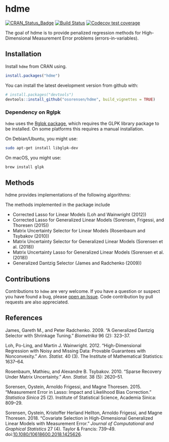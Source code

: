 
<!-- README.md is generated from README.Rmd. Please edit that file -->
hdme
====

<!-- badges: start -->
[![CRAN\_Status\_Badge](http://www.r-pkg.org/badges/version/hdme)](https://cran.r-project.org/package=hdme) [![Build Status](https://travis-ci.org/osorensen/hdme.svg?branch=master)](https://travis-ci.org/osorensen/hdme) [![Codecov test coverage](https://codecov.io/gh/osorensen/hdme/branch/master/graph/badge.svg)](https://codecov.io/gh/osorensen/hdme?branch=master) <!-- badges: end -->

The goal of hdme is to provide penalized regression methods for High-Dimensional Measurement Error problems (errors-in-variables).

Installation
------------

Install `hdme` from CRAN using.

``` r
install.packages("hdme")
```

You can install the latest development version from github with:

``` r
# install.packages("devtools")
devtools::install_github("osorensen/hdme", build_vignettes = TRUE)
```

### Dependency on Rglpk

`hdme` uses the [Rglpk package](https://cran.r-project.org/package=Rglpk), which requires the GLPK library package to be installed. On some platforms this requires a manual installation.

On Debian/Ubuntu, you might use:

``` sh
sudo apt-get install libglpk-dev
```

On macOS, you might use:

``` sh
brew install glpk
```

Methods
-------

hdme provides implementations of the following algorithms:

The methods implemented in the package include

-   Corrected Lasso for Linear Models (Loh and Wainwright (2012))
-   Corrected Lasso for Generalized Linear Models (Sorensen, Frigessi, and Thoresen (2015))
-   Matrix Uncertainty Selector for Linear Models (Rosenbaum and Tsybakov (2010))
-   Matrix Uncertainty Selector for Generalized Linear Models (Sorensen et al. (2018))
-   Matrix Uncertainty Lasso for Generalized Linear Models (Sorensen et al. (2018))
-   Generalized Dantzig Selector (James and Radchenko (2009))

Contributions
-------------

Contributions to `hdme` are very welcome. If you have a question or suspect you have found a bug, please [open an Issue](https://github.com/osorensen/hdme/issues). Code contribution by pull requests are also appreciated.

References
----------

James, Gareth M., and Peter Radchenko. 2009. “A Generalized Dantzig Selector with Shrinkage Tuning.” *Biometrika* 96 (2): 323–37.

Loh, Po-Ling, and Martin J. Wainwright. 2012. “High-Dimensional Regression with Noisy and Missing Data: Provable Guarantees with Nonconvexity.” *Ann. Statist.* 40 (3). The Institute of Mathematical Statistics: 1637–64.

Rosenbaum, Mathieu, and Alexandre B. Tsybakov. 2010. “Sparse Recovery Under Matrix Uncertainty.” *Ann. Statist.* 38 (5): 2620–51.

Sorensen, Oystein, Arnoldo Frigessi, and Magne Thoresen. 2015. “Measurement Error in Lasso: Impact and Likelihood Bias Correction.” *Statistica Sinica* 25 (2). Institute of Statistical Science, Academia Sinica: 809–29.

Sorensen, Oystein, Kristoffer Herland Hellton, Arnoldo Frigessi, and Magne Thoresen. 2018. “Covariate Selection in High-Dimensional Generalized Linear Models with Measurement Error.” *Journal of Computational and Graphical Statistics* 27 (4). Taylor & Francis: 739–49. doi:[10.1080/10618600.2018.1425626](https://doi.org/10.1080/10618600.2018.1425626).
